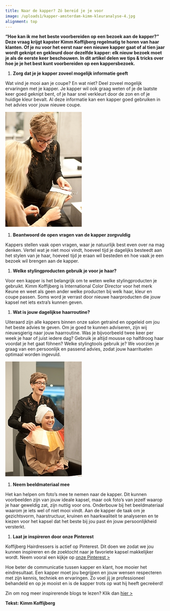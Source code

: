 ```yaml
---
title: Naar de kapper? Zó bereid je je voor
image: /uploads1/kapper-amsterdam-kimm-kleuranalyse-4.jpg
alignment: top
---
```



**“Hoe kan ik me het beste voorbereiden op een bezoek aan de kapper?” Deze vraag krijgt kapster Kimm Koffijberg regelmatig te horen van haar klanten. Of je nu voor het eerst naar een nieuwe kapper gaat of al tien jaar wordt geknipt en gekleurd door dezelfde kapper: elk nieuw bezoek moet je als de eerste keer beschouwen. In dit artikel delen we tips & tricks over hoe je je het best kunt voorbereiden op een kappersbezoek.**

1. **Zorg dat je je kapper zoveel mogelijk informatie geeft**

Wat vind je mooi aan je coupe? En wat niet? Deel zoveel mogelijk ervaringen met je kapper. Je kapper wil ook graag weten of je de laatste keer goed geknipt bent, of je haar snel verkleurt door de zon en of je huidige kleur bevalt. Al deze informatie kan een kapper goed gebruiken in het advies voor jouw nieuwe coupe.

![](/uploads1/versions/kapper-amsterdam-kimm-kleuranalyse---x----240-361x---.jpg)

1. **Beantwoord de open vragen van de kapper zorgvuldig**

Kappers stellen vaak open vragen, waar je natuurlijk best even over na mag denken. Vertel wat je niet mooi vindt, hoeveel tijd je dagelijks besteedt aan het stylen van je haar, hoeveel tijd je eraan wíl besteden en hoe vaak je een bezoek wil brengen aan de kapper.

1. **Welke stylingproducten gebruik je voor je haar?**

Voor een kapper is het belangrijk om te weten welke stylingproducten je gebruikt. Kimm Koffijberg is International Color Director voor het merk Keune en weet als geen ander welke producten bij welk haar, kleur en coupe passen. Soms word je verrast door nieuwe haarproducten die jouw kapsel net iets extra’s kunnen geven.

1. **Wat is jouw dagelijkse haarroutine?**

Uiteraard zijn alle kappers binnen onze salon getraind en opgeleid om jou het beste advies te geven. Om je goed te kunnen adviseren, zijn wij nieuwsgierig naar jouw haarroutine. Was je bijvoorbeeld twee keer per week je haar of juist iedere dag? Gebruik je altijd mousse op halfdroog haar voordat je het gaat föhnen? Welke stylingtools gebruik je? We voorzien je graag van een persoonlijk en passend advies, zodat jouw haarrituelen optimaal worden ingevuld.

![](/uploads1/versions/kapper-amsterdam-kimm-kleuranalyse-2---x----240-361x---.jpg)

1. **Neem beeldmateriaal mee**

Het kan helpen om foto’s mee te nemen naar de kapper. Dit kunnen voorbeelden zijn van jouw ideale kapsel, maar ook foto’s van jezelf waarop je haar geweldig zat, zijn nuttig voor ons. Onderbouw bij het beeldmateriaal waarom je iets wel of niet mooi vindt. Aan de kapper de taak om je gezichtsvorm, haarstructuur, kruinen en haarkwaliteit te analyseren en te kiezen voor het kapsel dat het beste bij jou past én jouw persoonlijkheid versterkt.

1. **Laat je inspireren door onze Pinterest**

Koffijberg Hairdressers is actief op Pinterest. Dit doen we zodat we jou kunnen inspireren en de zoektocht naar je favoriete kapsel makkelijker wordt. Neem vooral een kijkje op [onze Pinterest &gt;](https://nl.pinterest.com/koffijberghair/?etslf=2784&amp;eq=koffijberg%20hair)

Hoe beter de communicatie tussen kapper en klant, hoe mooier het eindresultaat. Een kapper moet jou begrijpen en jouw wensen respecteren met zijn kennis, techniek en ervaringen. Zo voel jij je professioneel behandeld en op je mooist en is de kapper trots op wat hij heeft gecreëerd!

Zin om nog meer inspirerende blogs te lezen? Klik dan [hier &gt;](http://www.koffijberg.nl/nieuws/)

**Tekst: Kimm Koffijberg**